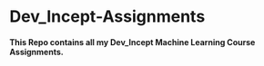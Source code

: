 # Dev_Incept-Assignments
#### This Repo contains all my Dev_Incept Machine Learning Course Assignments.
